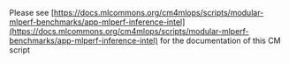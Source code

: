Please see [https://docs.mlcommons.org/cm4mlops/scripts/modular-mlperf-benchmarks/app-mlperf-inference-intel](https://docs.mlcommons.org/cm4mlops/scripts/modular-mlperf-benchmarks/app-mlperf-inference-intel) for the documentation of this CM script
